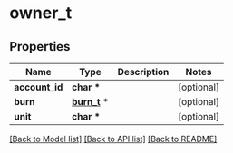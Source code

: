 # owner_t

## Properties
Name | Type | Description | Notes
------------ | ------------- | ------------- | -------------
**account_id** | **char \*** |  | [optional] 
**burn** | [**burn_t**](burn.md) \* |  | [optional] 
**unit** | **char \*** |  | [optional] 

[[Back to Model list]](../README.md#documentation-for-models) [[Back to API list]](../README.md#documentation-for-api-endpoints) [[Back to README]](../README.md)


